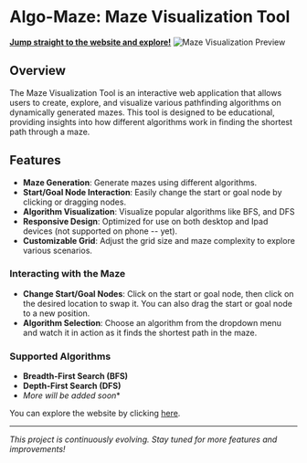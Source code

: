 # Algo-Maze: Maze Visualization Tool

[**Jump straight to the website and explore!**](https://algo-mazes.netlify.app)
![Maze Visualization Preview](https://algo-mazes.netlify.app/intro.png)

## Overview

The Maze Visualization Tool is an interactive web application that allows users to create, explore, and visualize various pathfinding algorithms on dynamically generated mazes. This tool is designed to be educational, providing insights into how different algorithms work in finding the shortest path through a maze.

## Features

- **Maze Generation**: Generate mazes using different algorithms.
- **Start/Goal Node Interaction**: Easily change the start or goal node by clicking or dragging nodes.
- **Algorithm Visualization**: Visualize popular algorithms like BFS, and DFS
- **Responsive Design**: Optimized for use on both desktop and Ipad devices (not supported on phone -- yet).
- **Customizable Grid**: Adjust the grid size and maze complexity to explore various scenarios.

### Interacting with the Maze

- **Change Start/Goal Nodes**: Click on the start or goal node, then click on the desired location to swap it. You can also drag the start or goal node to a new position.
- **Algorithm Selection**: Choose an algorithm from the dropdown menu and watch it in action as it finds the shortest path in the maze.

### Supported Algorithms

- **Breadth-First Search (BFS)**
- **Depth-First Search (DFS)**
- *More will be added soon**


You can explore the website by clicking [here](https://algo-lab.netlify.app).

---

_This project is continuously evolving. Stay tuned for more features and improvements!_
